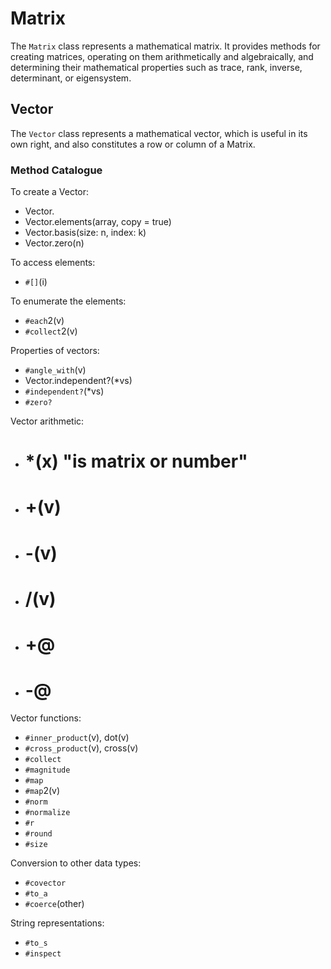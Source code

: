 # Matrix

The `Matrix` class represents a mathematical matrix. It provides methods
for creating matrices, operating on them arithmetically and
algebraically, and determining their mathematical properties such as
trace, rank, inverse, determinant, or eigensystem.



## Vector

The `Vector` class represents a mathematical vector, which is useful in
its own right, and also constitutes a row or column of a Matrix.

### Method Catalogue

To create a Vector:

* Vector.[](*array)
* Vector.elements(array, copy = true)
* Vector.basis(size: n, index: k)
* Vector.zero(n)

To access elements:

* `#[]`(i)

To enumerate the elements:

* `#each`2(v)
* `#collect`2(v)

Properties of vectors:

* `#angle_with`(v)
* Vector.independent?(\*vs)
* `#independent?`(\*vs)
* `#zero?`

Vector arithmetic:

* # \*(x) "is matrix or number"

* # +(v)

* # -(v)

* # /(v)

* # +@

* # -@

Vector functions:

* `#inner_product`(v), dot(v)
* `#cross_product`(v), cross(v)
* `#collect`
* `#magnitude`
* `#map`
* `#map`2(v)
* `#norm`
* `#normalize`
* `#r`
* `#round`
* `#size`

Conversion to other data types:

* `#covector`
* `#to_a`
* `#coerce`(other)

String representations:

* `#to_s`
* `#inspect`

